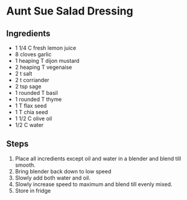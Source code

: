 # Aunt Sue Salad Dressing

## Ingredients
- 1 1/4 C fresh lemon juice
- 8 cloves garlic
- 1 heaping T dijon mustard
- 2 heaping T vegenaise
- 2 t salt
- 2 t corriander
- 2 tsp sage
- 1 rounded T basil
- 1 rounded T thyme
- 1 T flax seed
- 1 T chia seed
- 1 1/2 C olive oil
- 1/2 C water

## Steps

1. Place all incredients except oil and water in a blender and blend till smooth.
2. Bring blender back down to low speed
3. Slowly add both water and oil.
4. Slowly increase speed to maximum and blend till evenly mixed.
5. Store in fridge
